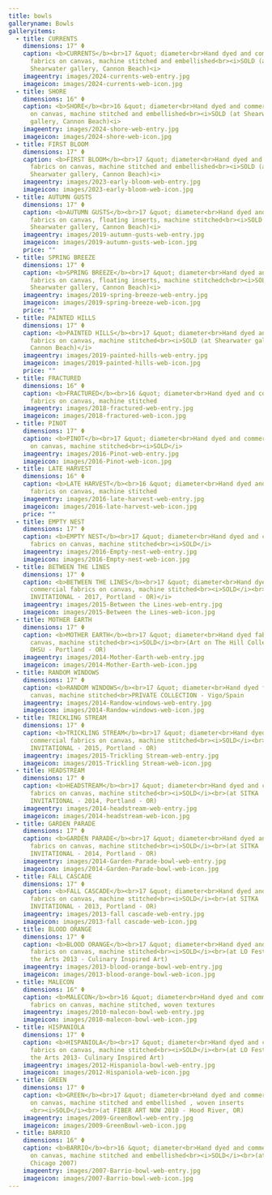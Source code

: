 ```yaml
---
title: bowls
galleryname: Bowls
galleryitems:
  - title: CURRENTS
    dimensions: 17" Φ
    caption: <b>CURRENTS</b><br>17 &quot; diameter<br>Hand dyed and commercial
      fabrics on canvas, machine stitched and embellished<br><i>SOLD (at
      Shearwater gallery, Cannon Beach)<i>
    imageentry: images/2024-currents-web-entry.jpg
    imageicon: images/2024-currents-web-icon.jpg
  - title: SHORE
    dimensions: 16" Φ
    caption: <b>SHORE</b><br>16 &quot; diameter<br>Hand dyed and commercial fabrics
      on canvas, machine stitched and embellished<br><i>SOLD (at Shearwater
      gallery, Cannon Beach)<i>
    imageentry: images/2024-shore-web-entry.jpg
    imageicon: images/2024-shore-web-icon.jpg
  - title: FIRST BLOOM
    dimensions: 17" Φ
    caption: <b>FIRST BLOOM</b><br>17 &quot; diameter<br>Hand dyed and commercial
      fabrics on canvas, machine stitched and embellished<br><i>SOLD (at
      Shearwater gallery, Cannon Beach)<i>
    imageentry: images/2023-early-bloom-web-entry.jpg
    imageicon: images/2023-early-bloom-web-icon.jpg
  - title: AUTUMN GUSTS
    dimensions: 17" Φ
    caption: <b>AUTUMN GUSTS</b><br>17 &quot; diameter<br>Hand dyed and commercial
      fabrics on canvas, floating inserts, machine stitched<br><i>SOLD (at
      Shearwater gallery, Cannon Beach)<i>
    imageentry: images/2019-autumn-gusts-web-entry.jpg
    imageicon: images/2019-autumn-gusts-web-icon.jpg
    price: ""
  - title: SPRING BREEZE
    dimensions: 17" Φ
    caption: <b>SPRING BREEZE</b><br>17 &quot; diameter<br>Hand dyed and commercial
      fabrics on canvas, floating inserts, machine stitchedch<br><i>SOLD (at
      Shearwater gallery, Cannon Beach)<i>
    imageentry: images/2019-spring-breeze-web-entry.jpg
    imageicon: images/2019-spring-breeze-web-icon.jpg
    price: ""
  - title: PAINTED HILLS
    dimensions: 17" Φ
    caption: <b>PAINTED HILLS</b><br>17 &quot; diameter<br>Hand dyed and commercial
      fabrics on canvas, machine stitched<br><i>SOLD (at Shearwater gallery,
      Cannon Beach)</i>
    imageentry: images/2019-painted-hills-web-entry.jpg
    imageicon: images/2019-painted-hills-web-icon.jpg
    price: ""
  - title: FRACTURED
    dimensions: 16" Φ
    caption: <b>FRACTURED</b><br>16 &quot; diameter<br>Hand dyed and commercial
      fabrics on canvas, machine stitched
    imageentry: images/2018-fractured-web-entry.jpg
    imageicon: images/2018-fractured-web-icon.jpg
  - title: PINOT
    dimensions: 17" Φ
    caption: <b>PINOT</b><br>17 &quot; diameter<br>Hand dyed and commercial fabrics
      on canvas, machine stitched<br><i>SOLD</i>
    imageentry: images/2016-Pinot-web-entry.jpg
    imageicon: images/2016-Pinot-web-icon.jpg
  - title: LATE HARVEST
    dimensions: 16" Φ
    caption: <b>LATE HARVEST</b><br>16 &quot; diameter<br>Hand dyed and commercial
      fabrics on canvas, machine stitched
    imageentry: images/2016-late-harvest-web-entry.jpg
    imageicon: images/2016-late-harvest-web-icon.jpg
    price: ""
  - title: EMPTY NEST
    dimensions: 17" Φ
    caption: <b>EMPTY NEST</b><br>17 &quot; diameter<br>Hand dyed and commercial
      fabrics on canvas, machine stitched<br><i>SOLD</i>
    imageentry: images/2016-Empty-nest-web-entry.jpg
    imageicon: images/2016-Empty-nest-web-icon.jpg
  - title: BETWEEN THE LINES
    dimensions: 17" Φ
    caption: <b>BETWEEN THE LINES</b><br>17 &quot; diameter<br>Hand dyed and
      commercial fabrics on canvas, machine stitched<br><i>SOLD</i><br>(at SITKA
      INVITATIONAL - 2017, Portland - OR)</i>
    imageentry: images/2015-Between the Lines-web-entry.jpg
    imageicon: images/2015-Between the Lines-web-icon.jpg
  - title: MOTHER EARTH
    dimensions: 17" Φ
    caption: <b>MOTHER EARTH</b><br>17 &quot; diameter<br>Hand dyed fabrics on
      canvas, machine stitched<br><i>SOLD</i><br>(Art on The Hill Collection,
      OHSU - Portland - OR)
    imageentry: images/2014-Mother-Earth-web-entry.jpg
    imageicon: images/2014-Mother-Earth-web-icon.jpg
  - title: RANDOM WINDOWS
    dimensions: 17" Φ
    caption: <b>RANDOM WINDOWS</b><br>17 &quot; diameter<br>Hand dyed fabrics on
      canvas, machine stitched<br>PRIVATE COLLECTION - Vigo/Spain
    imageentry: images/2014-Randow-windows-web-entry.jpg
    imageicon: images/2014-Randow-windows-web-icon.jpg
  - title: TRICKLING STREAM
    dimensions: 17" Φ
    caption: <b>TRICKLING STREAM</b><br>17 &quot; diameter<br>Hand dyed and
      commercial fabrics on canvas, machine stitched<br><i>SOLD</i><br>(at SITKA
      INVITATIONAL - 2015, Portland - OR)
    imageentry: images/2015-Trickling Stream-web-entry.jpg
    imageicon: images/2015-Trickling Stream-web-icon.jpg
  - title: HEADSTREAM
    dimensions: 17" Φ
    caption: <b>HEADSTREAM</b><br>17 &quot; diameter<br>Hand dyed and commercial
      fabrics on canvas, machine stitched<br><i>SOLD</i><br>(at SITKA
      INVITATIONAL - 2014, Portland - OR)
    imageentry: images/2014-headstream-web-entry.jpg
    imageicon: images/2014-headstream-web-icon.jpg
  - title: GARDEN PARADE
    dimensions: 17" Φ
    caption: <b>GARDEN PARADE</b><br>17 &quot; diameter<br>Hand dyed and commercial
      fabrics on canvas, machine stitched<br><i>SOLD</i><br>(at SITKA
      INVITATIONAL - 2014, Portland - OR)
    imageentry: images/2014-Garden-Parade-bowl-web-entry.jpg
    imageicon: images/2014-Garden-Parade-bowl-web-icon.jpg
  - title: FALL CASCADE
    dimensions: 17" Φ
    caption: <b>FALL CASCADE</b><br>17 &quot; diameter<br>Hand dyed and commercial
      fabrics on canvas, machine stitched<br><i>SOLD</i><br>(at SITKA
      INVITATIONAL - 2013, Portland - OR)
    imageentry: images/2013-fall cascade-web-entry.jpg
    imageicon: images/2013-fall cascade-web-icon.jpg
  - title: BLOOD ORANGE
    dimensions: 17" Φ
    caption: <b>BLOOD ORANGE</b><br>17 &quot; diameter<br>Hand dyed and commercial
      fabrics on canvas, machine stitched<br><i>SOLD</i><br>(at LO Festival of
      the Arts 2013 - Culinary Inspired Art)
    imageentry: images/2013-blood-orange-bowl-web-entry.jpg
    imageicon: images/2013-blood-orange-bowl-web-icon.jpg
  - title: MALECON
    dimensions: 16" Φ
    caption: <b>MALECON</b><br>16 &quot; diameter<br>Hand dyed and commercial
      fabrics on canvas, machine stitched, woven textures
    imageentry: images/2010-malecon-bowl-web-entry.jpg
    imageicon: images/2010-malecon-bowl-web-icon.jpg
  - title: HISPANIOLA
    dimensions: 17" Φ
    caption: <b>HISPANIOLA</b><br>17 &quot; diameter<br>Hand dyed and commercial
      fabrics on canvas, machine stitched<br><i>SOLD</i><br>(at LO Festival of
      the Arts 2013- Culinary Inspired Art)
    imageentry: images/2012-Hispaniola-bowl-web-entry.jpg
    imageicon: images/2012-Hispaniola-web-icon.jpg
  - title: GREEN
    dimensions: 17" Φ
    caption: <b>GREEN</b><br>17 &quot; diameter<br>Hand dyed and commercial fabrics
      on canvas, machine stitched and embellished , woven inserts
      <br><i>SOLD</i><br>(at FIBER ART NOW 2010 - Hood River, OR)
    imageentry: images/2009-GreenBowl-web-entry.jpg
    imageicon: images/2009-GreenBowl-web-icon.jpg
  - title: BARRIO
    dimensions: 16" Φ
    caption: <b>BARRIO</b><br>16 &quot; diameter<br>Hand dyed and commercial fabrics
      on canvas, machine stitched and embellished<br><i>SOLD</i><br>(at SOFA
      Chicago 2007)
    imageentry: images/2007-Barrio-bowl-web-entry.jpg
    imageicon: images/2007-Barrio-bowl-web-icon.jpg
---
```

